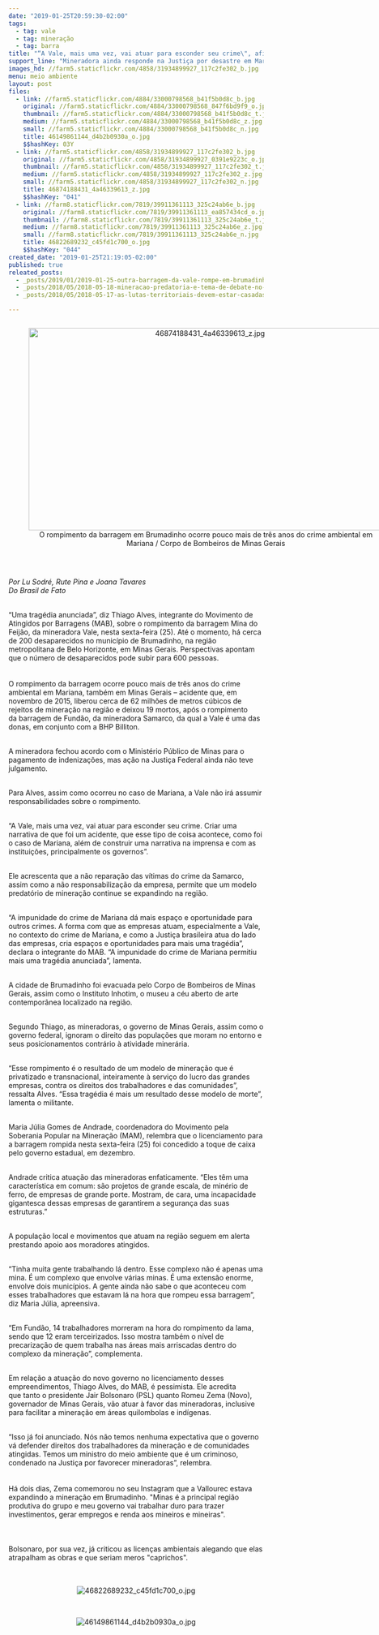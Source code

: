 ```yaml
---
date: "2019-01-25T20:59:30-02:00"
tags:
  - tag: vale
  - tag: mineração
  - tag: barra
title: "“A Vale, mais uma vez, vai atuar para esconder seu crime\", afirma integrante do MAB\n"
support_line: "Mineradora ainda responde na Justiça por desastre em Mariana; até o momento, há cerca de 200 desaparecidos em Brumadinho\n"
images_hd: //farm5.staticflickr.com/4858/31934899927_117c2fe302_b.jpg
menu: meio ambiente
layout: post
files:
  - link: //farm5.staticflickr.com/4884/33000798568_b41f5b0d8c_b.jpg
    original: //farm5.staticflickr.com/4884/33000798568_847f6bd9f9_o.jpg
    thumbnail: //farm5.staticflickr.com/4884/33000798568_b41f5b0d8c_t.jpg
    medium: //farm5.staticflickr.com/4884/33000798568_b41f5b0d8c_z.jpg
    small: //farm5.staticflickr.com/4884/33000798568_b41f5b0d8c_n.jpg
    title: 46149861144_d4b2b0930a_o.jpg
    $$hashKey: 03Y
  - link: //farm5.staticflickr.com/4858/31934899927_117c2fe302_b.jpg
    original: //farm5.staticflickr.com/4858/31934899927_0391e9223c_o.jpg
    thumbnail: //farm5.staticflickr.com/4858/31934899927_117c2fe302_t.jpg
    medium: //farm5.staticflickr.com/4858/31934899927_117c2fe302_z.jpg
    small: //farm5.staticflickr.com/4858/31934899927_117c2fe302_n.jpg
    title: 46874188431_4a46339613_z.jpg
    $$hashKey: "041"
  - link: //farm8.staticflickr.com/7819/39911361113_325c24ab6e_b.jpg
    original: //farm8.staticflickr.com/7819/39911361113_ea857434cd_o.jpg
    thumbnail: //farm8.staticflickr.com/7819/39911361113_325c24ab6e_t.jpg
    medium: //farm8.staticflickr.com/7819/39911361113_325c24ab6e_z.jpg
    small: //farm8.staticflickr.com/7819/39911361113_325c24ab6e_n.jpg
    title: 46822689232_c45fd1c700_o.jpg
    $$hashKey: "044"
created_date: "2019-01-25T21:19:05-02:00"
published: true
releated_posts:
  - _posts/2019/01/2019-01-25-outra-barragem-da-vale-rompe-em-brumadinho-minas-gerais.md
  - _posts/2018/05/2018-05-18-mineracao-predatoria-e-tema-de-debate-no-para.md
  - _posts/2018/05/2018-05-17-as-lutas-territoriais-devem-estar-casadas-com-as-lutas-por-um-projeto-politico-mineral-nacional-afirma-dirigente-do-mam.md

---
```

<div style="text-align:center">
<figure class="image" style="display:inline-block"><img alt="46874188431_4a46339613_z.jpg" height="399" src="//farm5.staticflickr.com/4858/31934899927_117c2fe302_b.jpg" width="700" />
<figcaption>O rompimento da barragem&nbsp;em Brumadinho ocorre pouco mais de tr&ecirc;s anos do crime ambiental em Mariana / Corpo de Bombeiros de Minas Gerais</figcaption>
</figure>
</div>

<p>&nbsp;</p>

<p><em>Por Lu Sodr&eacute;, Rute Pina e Joana Tavares<br />
Do Brasil de Fato&nbsp;</em></p>

<p><br />
&ldquo;Uma trag&eacute;dia anunciada&rdquo;, diz Thiago Alves, integrante do Movimento de Atingidos por Barragens (MAB), sobre o rompimento da barragem Mina do Feij&atilde;o, da mineradora Vale, nesta sexta-feira (25). At&eacute; o momento, h&aacute; cerca de 200 desaparecidos no munic&iacute;pio de&nbsp;Brumadinho, na regi&atilde;o metropolitana de Belo Horizonte, em Minas Gerais. Perspectivas apontam que o n&uacute;mero&nbsp;de desaparecidos pode subir para 600 pessoas.<br />
<br />
<br />
O rompimento da barragem&nbsp;ocorre pouco mais de tr&ecirc;s anos do crime ambiental em Mariana, tamb&eacute;m em Minas Gerais &ndash; acidente que, em novembro de 2015, liberou cerca de 62 milh&otilde;es de metros c&uacute;bicos de rejeitos de minera&ccedil;&atilde;o na regi&atilde;o e deixou 19 mortos, ap&oacute;s o rompimento da&nbsp;barragem de Fund&atilde;o, da mineradora Samarco, da qual&nbsp;a Vale &eacute; uma das donas, em conjunto com a&nbsp;BHP Billiton.</p>

<p><br />
A mineradora fechou acordo com o Minist&eacute;rio P&uacute;blico&nbsp;de Minas para o pagamento de indeniza&ccedil;&otilde;es, mas a&ccedil;&atilde;o na Justi&ccedil;a Federal ainda n&atilde;o teve julgamento.&nbsp;</p>

<p><br />
Para Alves, assim como ocorreu no caso de Mariana, a Vale&nbsp;n&atilde;o ir&aacute; assumir responsabilidades sobre o rompimento.</p>

<p><br />
&ldquo;A Vale, mais uma vez, vai atuar para esconder seu crime. Criar uma narrativa de que foi um acidente, que esse tipo de coisa acontece, como foi o caso de Mariana, al&eacute;m de construir uma narrativa na imprensa e com as institui&ccedil;&otilde;es, principalmente os governos&rdquo;.</p>

<p><br />
Ele&nbsp;acrescenta que a n&atilde;o repara&ccedil;&atilde;o das v&iacute;timas do crime da Samarco, assim como a n&atilde;o responsabiliza&ccedil;&atilde;o da empresa, permite que um modelo predat&oacute;rio de minera&ccedil;&atilde;o continue se expandindo na regi&atilde;o.&nbsp;</p>

<p><br />
&ldquo;A impunidade do crime de Mariana d&aacute; mais espa&ccedil;o e oportunidade para outros crimes. A forma com que as empresas atuam, especialmente a Vale, no contexto do crime de Mariana, e como a Justi&ccedil;a brasileira atua do lado das empresas, cria espa&ccedil;os e oportunidades para mais uma trag&eacute;dia&rdquo;, declara o integrante do MAB. &ldquo;A impunidade do crime de Mariana permitiu mais uma trag&eacute;dia anunciada&rdquo;, lamenta.&nbsp;</p>

<p><br />
A cidade de Brumadinho foi evacuada pelo Corpo de Bombeiros de Minas Gerais, assim como o Instituto Inhotim, o museu a c&eacute;u aberto de arte contempor&acirc;nea localizado na regi&atilde;o.&nbsp;</p>

<p><br />
Segundo Thiago, as mineradoras, o governo de Minas Gerais, assim como o governo federal, ignoram o direito das popula&ccedil;&otilde;es que moram no entorno e seus posicionamentos contr&aacute;rio &agrave; atividade miner&aacute;ria.&nbsp;</p>

<p><br />
&ldquo;Esse rompimento &eacute; o resultado de um modelo de minera&ccedil;&atilde;o que &eacute; privatizado e transnacional, inteiramente &agrave; servi&ccedil;o do lucro das grandes empresas, contra os direitos dos trabalhadores e das comunidades&rdquo;, ressalta Alves. &ldquo;Essa trag&eacute;dia &eacute; mais um resultado desse modelo de morte&rdquo;, lamenta o militante.&nbsp;</p>

<p><br />
Maria J&uacute;lia Gomes de Andrade, coordenadora do Movimento pela Soberania Popular na Minera&ccedil;&atilde;o (MAM), relembra que o licenciamento para a barragem rompida nesta sexta-feira (25)&nbsp;foi concedido a toque de caixa pelo governo estadual, em dezembro.</p>

<p><br />
Andrade critica atua&ccedil;&atilde;o das mineradoras enfaticamente. &ldquo;Eles t&ecirc;m uma caracter&iacute;stica em comum: s&atilde;o projetos de grande escala, de min&eacute;rio de ferro, de empresas de grande porte. Mostram, de cara, uma incapacidade gigantesca dessas empresas de garantirem a seguran&ccedil;a das suas estruturas.&rdquo;</p>

<p><br />
A popula&ccedil;&atilde;o local e movimentos que atuam na regi&atilde;o seguem em alerta prestando apoio aos moradores atingidos.&nbsp;</p>

<p><br />
&ldquo;Tinha muita gente trabalhando l&aacute; dentro. Esse complexo n&atilde;o &eacute; apenas uma mina. &Eacute; um complexo que envolve v&aacute;rias minas. &Eacute; uma extens&atilde;o enorme, envolve dois munic&iacute;pios. A gente ainda n&atilde;o sabe o que aconteceu com esses trabalhadores que estavam l&aacute; na hora que rompeu essa barragem&rdquo;, diz Maria J&uacute;lia, apreensiva.&nbsp;</p>

<p><br />
&ldquo;Em Fund&atilde;o, 14 trabalhadores morreram na hora do rompimento da lama, sendo que&nbsp;12 eram terceirizados. Isso mostra tamb&eacute;m o n&iacute;vel de precariza&ccedil;&atilde;o de quem trabalha nas &aacute;reas mais arriscadas dentro do complexo da minera&ccedil;&atilde;o&rdquo;, complementa.&nbsp;</p>

<p><br />
Em rela&ccedil;&atilde;o a atua&ccedil;&atilde;o do novo governo no licenciamento desses empreendimentos, Thiago Alves, do MAB, &eacute; pessimista. Ele acredita que&nbsp;tanto o presidente Jair Bolsonaro (PSL) quanto Romeu Zema (Novo), governador de Minas Gerais, v&atilde;o atuar &agrave; favor das mineradoras, inclusive para facilitar a minera&ccedil;&atilde;o em &aacute;reas quilombolas e ind&iacute;genas.&nbsp;</p>

<p><br />
&ldquo;Isso j&aacute; foi anunciado. N&oacute;s n&atilde;o temos nenhuma expectativa que o governo v&aacute; defender direitos dos trabalhadores da minera&ccedil;&atilde;o&nbsp;e de comunidades atingidas. Temos um ministro do meio ambiente que &eacute; um criminoso, condenado na Justi&ccedil;a por favorecer mineradoras&rdquo;, relembra.<br />
<br />
<br />
H&aacute; dois dias, Zema comemorou no seu Instagram que a Vallourec estava expandindo a minera&ccedil;&atilde;o em Brumadinho. &quot;Minas &eacute; a principal regi&atilde;o produtiva do grupo e meu governo vai trabalhar duro para trazer investimentos, gerar empregos e renda aos mineiros e mineiras&quot;.<br />
<br />
<br />
<br />
Bolsonaro, por sua vez, j&aacute; criticou as licen&ccedil;as ambientais alegando que elas atrapalham as obras e que seriam meros &quot;caprichos&quot;.<br />
<br />
&nbsp;</p>

<p style="text-align:center"><img alt="46822689232_c45fd1c700_o.jpg" src="//farm8.staticflickr.com/7819/39911361113_325c24ab6e_b.jpg" /></p>

<p>&nbsp;</p>

<p style="text-align:center"><img alt="46149861144_d4b2b0930a_o.jpg" src="//farm5.staticflickr.com/4884/33000798568_b41f5b0d8c_b.jpg" /></p>

<p>&nbsp;</p>
